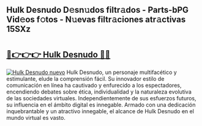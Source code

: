 ## Hulk Desnudo D𝚎sn𝚞dos filtr𝚊dos - Parts-bPG Vid𝚎os f𝚘tos - N𝚞evas filtr𝚊ciones atr𝚊ctivas 15SXz

# <h2><a href="http://mb2gln.tromn.icu/?c=Hulk+Desnudo">🔗👉👉👉 Hulk Desnudo 🔗🔗</a></h2>

[![Hulk Desnudo nuevo](https://i.imgur.com/pEAQMta.gif)](http://mb2gln.tromn.icu/?c=Hulk+Desnudo)
Hulk Desnudo, un personaje multifacético y estimulante, elude la comprensión fácil. Su innovador estilo de comunicación en línea ha cautivado y enfurecido a los espectadores, encendiendo debates sobre ética, individualidad y la naturaleza evolutiva de las sociedades virtuales. Independientemente de sus esfuerzos futuros, su influencia en el ámbito digital es innegable. Armado con una dedicación inquebrantable y un atractivo innegable, el alcance de Hulk Desnudo en el mundo virtual es vasto.
